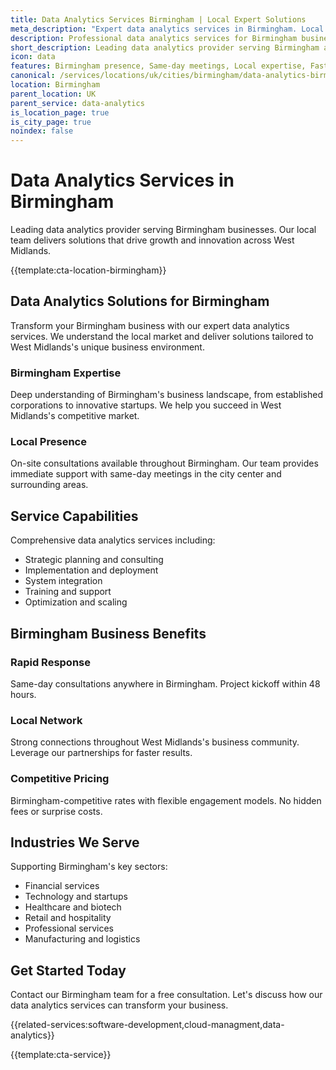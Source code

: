 ```yaml
---
title: Data Analytics Services Birmingham | Local Expert Solutions
meta_description: "Expert data analytics services in Birmingham. Local team, same-day consultations, proven results. Transform your business today."
description: Professional data analytics services for Birmingham businesses
short_description: Leading data analytics provider serving Birmingham and West Midlands.
icon: data
features: Birmingham presence, Same-day meetings, Local expertise, Fast deployment, Competitive rates, Proven track record
canonical: /services/locations/uk/cities/birmingham/data-analytics-birmingham.html
location: Birmingham
parent_location: UK
parent_service: data-analytics
is_location_page: true
is_city_page: true
noindex: false
---
```


# Data Analytics Services in Birmingham

Leading data analytics provider serving Birmingham businesses. Our local team delivers solutions that drive growth and innovation across West Midlands.

{{template:cta-location-birmingham}}

## Data Analytics Solutions for Birmingham

Transform your Birmingham business with our expert data analytics services. We understand the local market and deliver solutions tailored to West Midlands's unique business environment.

### Birmingham Expertise

Deep understanding of Birmingham's business landscape, from established corporations to innovative startups. We help you succeed in West Midlands's competitive market.

### Local Presence

On-site consultations available throughout Birmingham. Our team provides immediate support with same-day meetings in the city center and surrounding areas.

## Service Capabilities

Comprehensive data analytics services including:
- Strategic planning and consulting
- Implementation and deployment
- System integration
- Training and support
- Optimization and scaling

## Birmingham Business Benefits

### Rapid Response
Same-day consultations anywhere in Birmingham. Project kickoff within 48 hours.

### Local Network
Strong connections throughout West Midlands's business community. Leverage our partnerships for faster results.

### Competitive Pricing
Birmingham-competitive rates with flexible engagement models. No hidden fees or surprise costs.

## Industries We Serve

Supporting Birmingham's key sectors:
- Financial services
- Technology and startups
- Healthcare and biotech
- Retail and hospitality
- Professional services
- Manufacturing and logistics

## Get Started Today

Contact our Birmingham team for a free consultation. Let's discuss how our data analytics services can transform your business.

{{related-services:software-development,cloud-managment,data-analytics}}

{{template:cta-service}}
